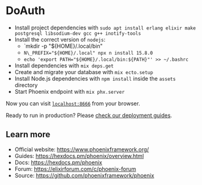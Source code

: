 # DoAuth

  * Install project dependencies with `sudo apt install erlang elixir make postgresql libsodium-dev gcc g++ inotify-tools`
  * Install the correct version of `nodejs`:
    * `mkdir -p "${HOME}/.local/bin"
    * `N\_PREFIX="${HOME}/.local" npx n install 15.8.0`
    * `echo 'export PATH="${HOME}/.local/bin:${PATH}"' >> ~/.bashrc`
  * Install dependencies with `mix deps.get`
  * Create and migrate your database with `mix ecto.setup`
  * Install Node.js dependencies with `npm install` inside the `assets` directory
  * Start Phoenix endpoint with `mix phx.server`

Now you can visit [`localhost:8666`](http://localhost:8666) from your browser.

Ready to run in production? Please [check our deployment guides](https://hexdocs.pm/phoenix/deployment.html).

## Learn more

  * Official website: https://www.phoenixframework.org/
  * Guides: https://hexdocs.pm/phoenix/overview.html
  * Docs: https://hexdocs.pm/phoenix
  * Forum: https://elixirforum.com/c/phoenix-forum
  * Source: https://github.com/phoenixframework/phoenix
